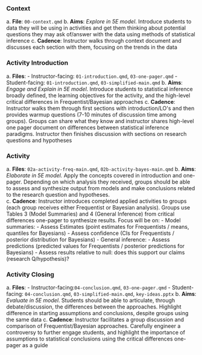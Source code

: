 ### Context

  a. __File__: `00-context.qmd`
  b. __Aims__: _Explore in 5E model_. Introduce students to data they will be using in activities and get them thinking about potential questions they may ask of/answer with the data using methods of statistical inference
  c. __Cadence__: Instructor walks through context document and discusses each section with them, focusing on the trends in the data


### Activity Introduction
  a. __Files__: 
      - Instructor-facing: `01-introduction.qmd`, `03-one-pager.qmd`
      - Student-facing: `01-introduction.qmd`, `03-simplified-main.qmd` 
  b. __Aims__: _Engage and Explain in 5E model_. Introduce students to statistical inference broadly defined, the learning objectives for the activity, and the high-level critical differences in Frequentist/Bayesian approaches 
  c. __Cadence__: Instructor walks them through first sections with introduction/LO's and then provides warmup questions (7-10 minutes of discussion time among groups). Groups can share what they know and instructor shares high-level one pager document on differences between statistical inference paradigms. Instructor then finishes discussion with sections on research questions and hypotheses


### Activity
  a. __Files__: `02a-activity-freq-main.qmd`, `02b-activity-bayes-main.qmd`
  b. __Aims__: _Elaborate in 5E model._ Apply the concepts covered in introduction and one-pager. Depending on which analysis they received, groups should be able to assess and synthesize output from models and make conclusions related to the research question and hypotheses.  
  c. __Cadence__: Instructor introduces completed applied activities to groups (each group receives either Frequentist or Bayesian analysis). Groups use Tables 3 (Model Summaries) and 4 (General Inference) from critical differences one-pager to synthesize results. Focus will be on:
      - Model summaries:
        - Assess Estimates (point estimates for Frequentists / means, quantiles for Bayesians)
        - Assess confidence (CIs for Frequentists / posterior distribution for Bayesians)
      - General inference: 
        - Assess predictions (predicted values for Frequentists / posterior predictions for Bayesians)
        - Assess results relative to null: does this support our claims (research Q/hypothesis)?


### Activity Closing
  a. __Files__: 
      - Instructor-facing:`04-conclusion.qmd`, `03-one-pager.qmd`
      - Student-facing: `04-conclusion.qmd`, `03-simplified-main.qmd`, `key-ideas.pptx`
  b. __Aims__: _Evaluate in 5E model_. Students should be able to articulate, through debate/discussion, the differences between the approaches. Highlight difference in starting assumptions and conclusions, despite groups using the same data
  c. __Cadence__:  Instructor facilitates a group discussion and comparison of Frequentist/Bayesian approaches. Carefully engineer a controversy to further engage students, and highlight the importance of assumptions to statistical conclusions using the critical differences one-pager as a guide


